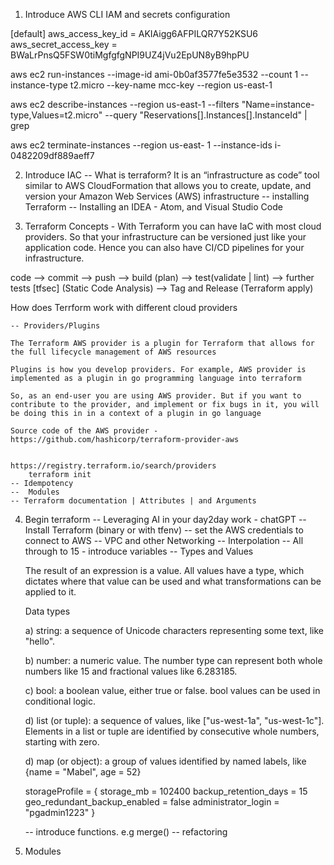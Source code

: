
1. Introduce AWS CLI
    IAM and secrets configuration

[default]
aws_access_key_id = AKIAigg6AFPILQR7Y52KSU6
aws_secret_access_key = BWaLrPnsQ5FSW0tiMgfgfgNPI9UZ4jVu2EpUN8yB9hpPU

aws ec2 run-instances --image-id ami-0b0af3577fe5e3532 --count 1 --instance-type t2.micro --key-name mcc-key --region us-east-1 


aws ec2 describe-instances --region us-east-1 --filters "Name=instance-type,Values=t2.micro" --query "Reservations[].Instances[].InstanceId" | grep <Insert Instace ID here>


aws ec2 terminate-instances --region us-east-   1 --instance-ids i-0482209df889aeff7


2. Introduce IAC
    -- What is terraform? It is an “infrastructure as code” tool similar to AWS CloudFormation that allows you to create, update, and version your Amazon Web Services (AWS) infrastructure
    -- installing Terraform
    -- Installing an IDEA - Atom, and Visual Studio Code

3. Terraform Concepts - With Terraform you can have IaC with most cloud providers. So that your infrastructure can be versioned just like your application code. Hence you can also have CI/CD pipelines for your infrastructure.

code --> commit --> push --> build (plan) --> test(validate | lint) --> further tests [tfsec] (Static Code Analysis)  --> Tag and Release (Terraform apply)

How does Terrform work with different cloud providers

    -- Providers/Plugins

    The Terraform AWS provider is a plugin for Terraform that allows for the full lifecycle management of AWS resources

    Plugins is how you develop providers. For example, AWS provider is implemented as a plugin in go programming language into terraform

    So, as an end-user you are using AWS provider. But if you want to contribute to the provider, and implement or fix bugs in it, you will be doing this in in a context of a plugin in go language

    Source code of the AWS provider - https://github.com/hashicorp/terraform-provider-aws


    https://registry.terraform.io/search/providers
        terraform init
    -- Idempotency
    --  Modules
    -- Terraform documentation | Attributes | and Arguments
    
4. Begin terraform
   -- Leveraging AI in your day2day work - chatGPT
   -- Install Terraform (binary or with tfenv)
   -- set the AWS credentials to connect to AWS
   -- VPC and other Networking
   -- Interpolation
   -- All through to 15 - introduce variables
   -- Types and Values
   
   The result of an expression is a value. All values have a type, which dictates where that value can be used and what transformations can be applied to it.

    Data types 

   a)  string: a sequence of Unicode characters representing some text, like "hello".

   b)  number: a numeric value. The number type can represent both whole numbers like 15 and fractional values like 6.283185.

   c) bool: a boolean value, either true or false. bool values can be used in conditional logic.

   d) list (or tuple): a sequence of values, like ["us-west-1a", "us-west-1c"]. Elements in a list or tuple are identified by consecutive whole numbers, starting with zero.

   d) map (or object): a group of values identified by named labels, like {name = "Mabel", age = 52}

   storageProfile = {
        storage_mb                      = 102400
        backup_retention_days           = 15
        geo_redundant_backup_enabled    = false
        administrator_login             = "pgadmin1223"
        }


   -- introduce functions. e.g merge()
   -- refactoring

5. Modules
